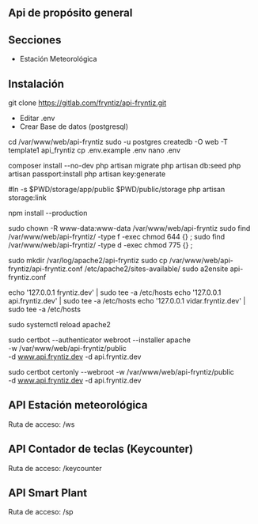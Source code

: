 ## Api de propósito general

## Secciones

- Estación Meteorológica

## Instalación

git clone https://gitlab.com/fryntiz/api-fryntiz.git

- Editar .env
- Crear Base de datos (postgresql)

cd /var/www/web/api-fryntiz
sudo -u postgres createdb -O web -T template1 api_fryntiz
cp .env.example .env
nano .env

composer install --no-dev
php artisan migrate
php artisan db:seed
php artisan passport:install
php artisan key:generate

#ln -s $PWD/storage/app/public $PWD/public/storage
php artisan storage:link

npm install --production

sudo chown -R www-data:www-data /var/www/web/api-fryntiz
sudo find /var/www/web/api-fryntiz/ -type f -exec chmod 644 {} \;
sudo find /var/www/web/api-fryntiz/ -type d -exec chmod 775 {} \;

sudo mkdir /var/log/apache2/api-fryntiz
sudo cp /var/www/web/api-fryntiz/api-fryntiz.conf /etc/apache2/sites-available/
sudo a2ensite api-fryntiz.conf

echo '127.0.0.1       fryntiz.dev' | sudo tee -a /etc/hosts
echo '127.0.0.1       api.fryntiz.dev' | sudo tee -a /etc/hosts
echo '127.0.0.1       vidar.fryntiz.dev' | sudo tee -a /etc/hosts

sudo systemctl reload apache2

sudo certbot --authenticator webroot --installer apache \
    -w /var/www/web/api-fryntiz/public \
    -d www.api.fryntiz.dev -d api.fryntiz.dev


sudo certbot certonly --webroot -w /var/www/web/api-fryntiz/public \
    -d www.api.fryntiz.dev -d api.fryntiz.dev


## API Estación meteorológica

Ruta de acceso: /ws

## API Contador de teclas (Keycounter)

Ruta de acceso: /keycounter

## API Smart Plant

Ruta de acceso: /sp
